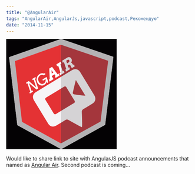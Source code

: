 ```yaml
---
title: "@AngularAir"
tags: "AngularAir,AngularJs,javascript,podcast,Рекомендую"
date: "2014-11-15"
---
```


[![](images/logo1-300x300.png "Angular Air")](http://ng-air.github.io/)

Would like to share link to site with AngularJS podcast announcements that named as [Angular Air](http://ng-air.github.io/). Second podcast is coming...
